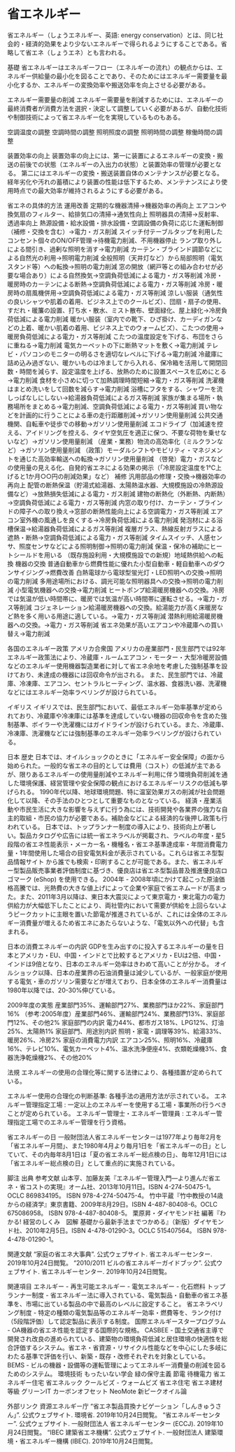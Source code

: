 # 省エネルギー

省エネルギー（しょうエネルギー、英語: energy conservation）とは、同じ社会的・経済的効果をより少ないエネルギーで得られるようにすることである。省略して省エネ（しょうエネ）とも言われる。

基礎
省エネルギーはエネルギーフロー（エネルギーの流れ）の観点からは、エネルギー供給量の最小化を図ることであり、そのためにはエネルギー需要量を最小化するか、エネルギーの変換効率や搬送効率を向上させる必要がある。

エネルギー需要量の削減
エネルギー需要量を削減するためには、エネルギーの最終消費者が消費方法を選択・決定して調整していく必要があるが、自動化技術や制御技術によって省エネルギー化を実現しているものもある。

空調温度の調整
空調時間の調整
照明照度の調整
照明時間の調整
稼働時間の調整

装置効率の向上
装置効率の向上には、第一に装置によるエネルギーの変換・搬送の前後での状態（エネルギーの入出力の状態）と装置効率の管理が必要となる。
第二にはエネルギーの変換・搬送装置自体のメンテナンスが必要となる。経年劣化や汚れの蓄積により装置の性能は低下するため、メンテナンスにより使用時点での最大効率が維持されるようにする必要がある。

省エネの具体的方法
運用改善
定期的な機器清掃→機器効率の再向上
エアコンや換気扇のフィルター、給排気口の清掃→通気性向上
照明器具の清掃→反射率、透過率向上
熱源設備・給水設備・排水設備・空調設備の負荷に応じた運転制御（補修・交換を含む）→電力・ガス削減
スイッチ付テーブルタップを利用したコンセント個々のON/OFF管理→待機電力削減、不用機器停止
ランプ取り外しによる間引き、過剰な照明を消す→電力削減
カーテン・ブラインド調節などによる自然光の利用→照明電力削減
全般照明（天井灯など）から局部照明（電気スタンド等）への転換→照明の電力削減
窓の開放（網戸等との組み合わせが必要な場合あり）による自然換気→空調負荷低減による電力・ガス等削減
冷房・ 暖房時のカーテンによる断熱→空調負荷低減による電力・ガス等削減
冷房・暖房時の扇風機併用→空調負荷低減による電力・ガス等削減
涼しい服装（通気性の良いシャツや肌着の着用、ビジネス上でのクールビズ）、団扇・扇子の使用、すだれ・暖簾の設置、打ち水・散水、ミスト散布、壁面緑化、屋上緑化→冷房負荷低減による電力削減
暖かい服装（室内での靴下、ひざ掛け、カーディガンなどの上着、暖かい肌着の着用、ビジネス上でのウォームビズ）、こたつの使用→暖房負荷低減による電力・ガス等削減
こたつの温度設定を下げる、布団をさらに重ねる→電力削減
電気カーペットの下に断熱マットを敷く→電力削減
テレビ・パソコンのモニターの明るさを適切なレベルに下げる→電力削減
冷蔵庫に詰め込み過ぎない、暖かいものは冷ましてから入れる、保冷箱を活用して開閉回数・時間を減らす、設定温度を上げる、放熱のために設置スペースを広めにとる→電力削減
食材を小さめに切って加熱調理時間短縮→電力・ガス等削減
洗濯機はまとめ洗いをして回数を減らす→電力削減
浴槽にフタをする、シャワーを流しっぱなしにしない→給湯器負荷低減によるガス等削減
家族が集まる場所・執務場所をまとめる→電力削減、空調負荷低減による電力・ガス等削減
買い物などを計画的に行うことによる車の走行距離削減→ガソリン使用量削減
公共交通機関、自転車や徒歩での移動→ガソリン使用量削減
エコドライブ（加減速を控える、アイドリングを控える、タイヤ空気圧を適正に保つ、不要な荷物を乗せないなど）→ガソリン使用量削減
（産業・業務）物流の高効率化（ミルクランなど）→ガソリン使用量削減
（政策）モーダルシフトやモビリティ・マネジメントを通じた高効率輸送への転換→ガソリン使用量削減
（啓発）電力・ガスなどの使用量の見える化、自発的省エネによる効果の掲示（「冷房設定温度を1℃上げると1か月○○円の削減効果」など）
補修
汎用部品の修理・交換→機器効率の再向上
配管の断熱保温（貯湯式給湯器、太陽熱温水器、大規模施設の冷熱源設備など）→放熱損失低減による電力・ガス削減
建物の断熱化（外断熱、内断熱）→空調負荷低減による電力・ガス等削減
内窓の取り付け、カーテン・ブラインドの障子への取り換え→窓部の断熱性能向上による空調電力・ガス等削減
エアコン室外機の風通しを良くする→冷房負荷低減による電力削減
発泡材による浴槽保温→給湯器負荷低減によるガス等削減
複層ガラス、熱線反射ガラスによる遮熱・断熱→空調負荷低減による電力・ガス等削減
タイムスイッチ、人感センサ、照度センサなどによる照明制御→照明の電力削減
保温・保冷の補助にヒートシールドを用いる
（既存施設利用・大規模施設での新規）地域熱供給への転換
機器の交換
普通自動車から燃費性能に優れた小型自動車・軽自動車へのダウンサイジング→燃費改善
白熱電球から電球型蛍光灯・LED照明への交換→照明の電力削減
多用途場所における、調光可能な照明器具への交換→照明の電力削減
小型電気機器への交換→電力削減
ヒートポンプ給湯暖房機器への交換。冷房では気温が低い時間帯に、暖房では気温が高い時間帯に運転させる。→電力・ガス等削減
コジェネレーション給湯暖房機器への交換。給湯能力が高く床暖房など熱を多く用いる用途に適している。→電力・ガス等削減
潜熱利用給湯暖房機器への交換。→電力・ガス等削減
省エネ効果が高いエアコンや冷蔵庫への買い替え→電力削減

各国のエネルギー政策
アメリカ合衆国
アメリカの産業部門・民生部門では92年エネルギー政策法により、冷蔵庫・ルームエアコン・モーター・大型冷暖房設備などのエネルギー使用機器製造業者に対して省エネ余地を考慮した強制基準を設けており、未達成の機器には回収命令が出される。
また、民生部門では、冷蔵庫、冷凍庫、エアコン、セントラルヒーティング、温水器、食器洗い器、洗濯機などにはエネルギー効率ラベリングが設けられている。

イギリス
イギリスでは、民生部門において、最低エネルギー効率基準が定められており、冷蔵庫や冷凍庫には基準を達成していない機器の回収命令を含めた強制基準、ボイラーや洗濯機にはガイドラインが設けられている。また、冷蔵庫、冷凍庫、洗濯機などには強制基準のエネルギー効率ラベリングが設けられている。

日本
歴史
日本では、オイルショックのときに「エネルギー安全保障」の面から始められた。一般的な省エネの目的としては費用（コスト）の低減が主であるが、限りあるエネルギーの使用量削減やエネルギー利用に伴う環境負荷削減を通した環境保護、経営管理や安全保障の観点におけるエネルギーリスクの低減も挙げられる。
1990年代以降、地球環境問題、特に温室効果ガスの削減が社会問題化して以降、その手法のひとつとして重要なものとなっている。
経済・産業活動や市民生活に大きな影響を与えずに行う為には、技術開発や各業界の強力な自主的取組・市民の協力が必要である。補助金などによる経済的な後押し政策も行われている。
日本では、トップランナー制度の導入により、技術向上が著しい。製品カタログや広告には統一省エネラベルが掲載され、ラベルの年度・星5段階の省エネ性能表示・メーカー名・機種名・省エネ基準達成率・年間消費電力量・1年間使用した場合の目安電気料金が表示されている。これらは省エネ型製品情報サイト から誰でも検索・印刷することが可能である。また、省エネルギー型製品販売事業者評価制度に基づき、優良店は省エネ型製品普及推進優良店ロゴマーク (eShop) を使用できる。
2004年 - 2008年頃にかけて起こった原油価格高騰では、光熱費の大きな値上げによって企業や家庭で省エネムードが高まった。また、2011年3月以降は、東日本大震災によって東京電力・東北電力の電力供給力が大幅低下したことにより、両社管内において需要が供給を上回らないようピークカットに主眼を置いた節電が推進されているが、これには全体のエネルギー消費量が増えるため省エネにあたらないような、「電気以外への代替」も含まれる。

日本の消費エネルギーの内訳
GDPを生み出すのに投入するエネルギーの量を日本とアメリカ・EU、中国・インドとで比較するとアメリカ・EUは2倍、中国・インドは9倍となり、日本のエネルギー効率はきわめて高いことが分かる。
オイルショック以降、日本の産業界の石油消費量は減少しているが、一般家庭が使用する電気・車のガソリン需要などが増えており、日本全体のエネルギー消費量は1980年以降では、20-30%伸びている。

2009年度の実態
産業部門35%、運輸部門27%、業務部門ほか22%、家庭部門16%
（参考:2005年度）産業部門46%、運輸部門24%、業務部門13%、家庭部門12%、その他2%
家庭部門の内訳
電力44%、都市ガス18%、LPG12%、灯油25%、太陽熱1%
家庭部門、用途別内訳
照明・家電・調理等39%、給湯33%、暖房26%、冷房2%
家庭の消費電力内訳
エアコン25%、照明16%、冷蔵庫16%、テレビ10%、電気カーペット4%、温水洗浄便座4%、衣類乾燥機3%、食器洗浄乾燥機2%、その他20%

法規
エネルギーの使用の合理化等に関する法律により、各種措置が定められている。

エネルギー使用の合理化の判断基準: 各種手法の適用方法が示されている。
エネルギー管理指定工場 : 一定以上のエネルギーを使用する工場・事業所の行うべきことが定められている。
エネルギー管理士・エネルギー管理員 : エネルギー管理指定工場でのエネルギー管理を行う資格。

省エネルギーの日
一般財団法人省エネルギーセンターは1977年より毎年2月を「省エネルギー月間」、また1980年4月より毎月1日を「省エネルギーの日」としていて、その内毎年8月1日は「夏の省エネルギー総点検の日」、毎年12月1日には「省エネルギー総点検の日」として重点的に実施されている。

脚注
出典
参考文献
山本亨、加藤友美『エネルギー管理入門―より進んだ省エネ・省コストの実現』オーム社、2013年10月11日。ISBN 4-274-50475-1。OCLC 869834195。 ISBN 978-4-274-50475-4。
竹中平蔵『竹中教授の14歳からの経済学』東京書籍、2009年8月29日。ISBN 4-487-80408-6。OCLC 675086958。 ISBN 978-4-487-80408-5。
栗原昇・ダイヤモンド社 編著『わかる! 経営のしくみ　図解 基礎から最新手法までつかめる』（新版）ダイヤモンド社、2010年2月5日。ISBN 4-478-01290-3。OCLC 515407564。 ISBN 978-4-478-01290-1。

関連文献
“家庭の省エネ大事典”. 公式ウェブサイト.   省エネルギーセンター. 2019年10月24日閲覧。
“2010/2011 ビルの省エネルギーガイドブック”. 公式ウェブサイト.   省エネルギーセンター. 2019年10月24日閲覧。

関連項目
エネルギー - 再生可能エネルギー - 電気エネルギー - 化石燃料
トップランナー制度 - 省エネルギー法に導入されている、電気製品・自動車の省エネ基準を、市場に出ている製品の中で最高のレベルに設定すること。
省エネラベリング制度 - 特定の種類の電気製品等のエネルギー効率・燃費等を、ランク付け（5段階評価）して認定製品に表示する制度。
国際エネルギースタープログラム - OA機器の省エネ性能を認定する国際的な規格。
CASBEE - 国土交通省主導で開発され改良の進められている、建築物の環境負荷低減と居住環境の快適性を総合評価するシステム。省エネ・省資源・リサイクル性能などを中心にした多岐にわたる基準で評価を行い、新築・既存・改修それぞれを対象としている。
BEMS - ビルの機器・設備等の運転管理によってエネルギー消費量の削減を図るためのシステム。
環境技術
もったいない学会
緑の保守主義
節電
待機電力
省エネルギー住宅
省エネルック
クールビズ - ウォームビズ
省エネ住宅
省エネ建材等級
グリーンIT
カーボンオフセット
NeoMote
新ピークオイル論

外部リンク
資源エネルギー庁
“省エネ製品買換ナビゲーション「しんきゅうさん」”. 公式ウェブサイト.   環境省. 2019年10月24日閲覧。
“省エネルギーセンター”. 公式ウェブサイト.   一般財団法人 省エネルギーセンター (ECCJ). 2019年10月24日閲覧。
“IBEC 建築省エネ機構”. 公式ウェブサイト.   一般財団法人 建築環境・省エネルギー機構 (IBEC). 2019年10月24日閲覧。